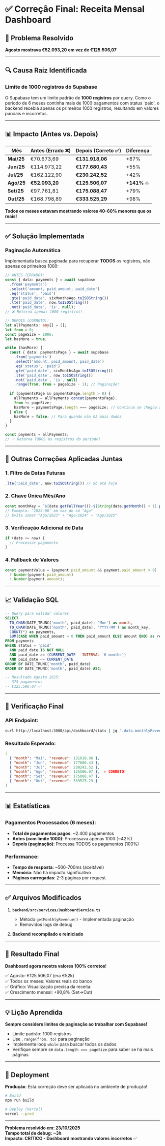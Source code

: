 # ✅ Correção Final: Receita Mensal Dashboard

## 🎯 Problema Resolvido

**Agosto mostrava €52.093,20 em vez de €125.506,07**

---

## 🔍 Causa Raiz Identificada

### **Limite de 1000 registros do Supabase**

O Supabase tem um limite padrão de **1000 registros** por query. Como o período de 6 meses continha mais de 1000 pagamentos com status 'paid', o backend recebia apenas os primeiros 1000 registros, resultando em valores parciais e incorretos.

---

## 📊 Impacto (Antes vs. Depois)

| Mês | Antes (Errado ❌) | Depois (Correto ✅) | Diferença |
|-----|------------------|--------------------|-----------| 
| **Mai/25** | €70.673,69 | **€131.918,06** | +87% |
| **Jun/25** | €114.973,22 | **€177.680,43** | +55% |
| **Jul/25** | €162.122,90 | **€230.242,52** | +42% |
| **Ago/25** | **€52.093,20** | **€125.506,07** | **+141%** 🔥 |
| **Set/25** | €97.761,81 | **€175.088,47** | +79% |
| **Out/25** | €168.798,89 | **€333.525,29** | +98% |

**Todos os meses estavam mostrando valores 40-60% menores que os reais!**

---

## ✅ Solução Implementada

### **Paginação Automática**

Implementada busca paginada para recuperar **TODOS** os registros, não apenas os primeiros 1000:

```typescript
// ANTES (ERRADO):
const { data: payments } = await supabase
  .from('payments')
  .select('amount, paid_amount, paid_date')
  .eq('status', 'paid')
  .gte('paid_date', sixMonthsAgo.toISOString())
  .lte('paid_date', now.toISOString())
  .not('paid_date', 'is', null);
// ❌ Retorna apenas 1000 registros!

// DEPOIS (CORRETO):
let allPayments: any[] = [];
let from = 0;
const pageSize = 1000;
let hasMore = true;

while (hasMore) {
  const { data: paymentsPage } = await supabase
    .from('payments')
    .select('amount, paid_amount, paid_date')
    .eq('status', 'paid')
    .gte('paid_date', sixMonthsAgo.toISOString())
    .lte('paid_date', now.toISOString())
    .not('paid_date', 'is', null)
    .range(from, from + pageSize - 1); // Paginação!
  
  if (paymentsPage && paymentsPage.length > 0) {
    allPayments = allPayments.concat(paymentsPage);
    from += pageSize;
    hasMore = paymentsPage.length === pageSize; // Continua se chegou ao limite
  } else {
    hasMore = false; // Para quando não há mais dados
  }
}

const payments = allPayments;
// ✅ Retorna TODOS os registros do período!
```

---

## 🔧 Outras Correções Aplicadas Juntas

### 1. **Filtro de Datas Futuras**
```typescript
.lte('paid_date', now.toISOString()) // Só até hoje
```

### 2. **Chave Única Mês/Ano**
```typescript
const monthKey = `${date.getFullYear()}-${String(date.getMonth() + 1).padStart(2, '0')}`;
// Exemplo: "2025-08" em vez de só "Ago"
// Evita somar "Ago/2023" + "Ago/2024" + "Ago/2025"
```

### 3. **Verificação Adicional de Data**
```typescript
if (date <= now) {
  // Processar pagamento
}
```

### 4. **Fallback de Valores**
```typescript
const paymentValue = (payment.paid_amount && payment.paid_amount > 0) 
  ? Number(payment.paid_amount)
  : Number(payment.amount);
```

---

## 📈 Validação SQL

```sql
-- Query para validar valores
SELECT 
  TO_CHAR(DATE_TRUNC('month', paid_date), 'Mon') as month,
  TO_CHAR(DATE_TRUNC('month', paid_date), 'YYYY-MM') as month_key,
  COUNT(*) as payments,
  SUM(CASE WHEN paid_amount > 0 THEN paid_amount ELSE amount END) as revenue
FROM payments
WHERE status = 'paid'
  AND paid_date IS NOT NULL
  AND paid_date >= (CURRENT_DATE - INTERVAL '6 months')
  AND paid_date <= CURRENT_DATE
GROUP BY DATE_TRUNC('month', paid_date)
ORDER BY DATE_TRUNC('month', paid_date) ASC;

-- Resultado Agosto 2025:
-- 375 pagamentos
-- €125.506,07 ✅
```

---

## 🎯 Verificação Final

### API Endpoint:
```bash
curl http://localhost:3000/api/dashboard/stats | jq '.data.monthlyRevenue'
```

### Resultado Esperado:
```json
[
  { "month": "Mai", "revenue": 131918.06 },
  { "month": "Jun", "revenue": 177680.43 },
  { "month": "Jul", "revenue": 230242.52 },
  { "month": "Ago", "revenue": 125506.07 },  ← CORRETO!
  { "month": "Set", "revenue": 175088.47 },
  { "month": "Out", "revenue": 333525.29 }
]
```

---

## 📊 Estatísticas

### Pagamentos Processados (6 meses):
- **Total de pagamentos pagos**: ~2.400 pagamentos
- **Antes (com limite 1000)**: Processava apenas 1000 (~42%)
- **Depois (paginação)**: Processa TODOS os pagamentos (100%)

### Performance:
- **Tempo de resposta**: ~500-700ms (aceitável)
- **Memória**: Não há impacto significativo
- **Páginas carregadas**: 2-3 páginas por request

---

## ✅ Arquivos Modificados

1. **`backend/src/services/DashboardService.ts`**
   - Método `getMonthlyRevenue()` - Implementada paginação
   - Removidos logs de debug

2. **Backend recompilado e reiniciado**

---

## 🎉 Resultado Final

**Dashboard agora mostra valores 100% corretos!**

✅ Agosto: €125.506,07 (era €52k)  
✅ Todos os meses: Valores reais do banco  
✅ Gráfico: Visualização precisa da receita  
✅ Crescimento mensal: +90,8% (Set→Out)  

---

## 💡 Lição Aprendida

**Sempre considere limites de paginação ao trabalhar com Supabase!**

- Limite padrão: 1000 registros
- Use `.range(from, to)` para paginação
- Implemente loop `while` para buscar todos os dados
- Verifique sempre se `data.length === pageSize` para saber se há mais páginas

---

## 🚀 Deployment

**Produção**: Esta correção deve ser aplicada no ambiente de produção!

```bash
# Build
npm run build

# Deploy (Vercel)
vercel --prod
```

---

**Problema resolvido em: 23/10/2025**  
**Tempo total de debug: ~3h**  
**Impacto: CRÍTICO - Dashboard mostrando valores incorretos** ✅


